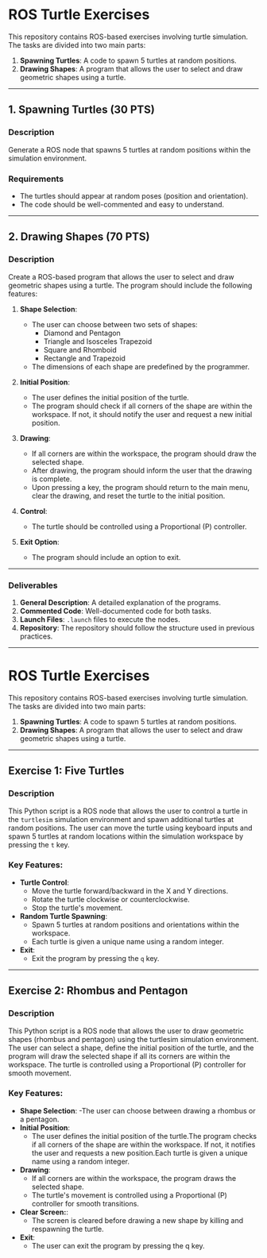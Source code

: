 # ROS Turtle Exercises

This repository contains ROS-based exercises involving turtle simulation. The tasks are divided into two main parts:

1. **Spawning Turtles**: A code to spawn 5 turtles at random positions.
2. **Drawing Shapes**: A program that allows the user to select and draw geometric shapes using a turtle.

---

## 1. Spawning Turtles (30 PTS)

### Description
Generate a ROS node that spawns 5 turtles at random positions within the simulation environment.

### Requirements
- The turtles should appear at random poses (position and orientation).
- The code should be well-commented and easy to understand.

---

## 2. Drawing Shapes (70 PTS)

### Description
Create a ROS-based program that allows the user to select and draw geometric shapes using a turtle. The program should include the following features:

1. **Shape Selection**:
   - The user can choose between two sets of shapes:
     - Diamond and Pentagon
     - Triangle and Isosceles Trapezoid
     - Square and Rhomboid
     - Rectangle and Trapezoid
   - The dimensions of each shape are predefined by the programmer.

2. **Initial Position**:
   - The user defines the initial position of the turtle.
   - The program should check if all corners of the shape are within the workspace. If not, it should notify the user and request a new initial position.

3. **Drawing**:
   - If all corners are within the workspace, the program should draw the selected shape.
   - After drawing, the program should inform the user that the drawing is complete.
   - Upon pressing a key, the program should return to the main menu, clear the drawing, and reset the turtle to the initial position.

4. **Control**:
   - The turtle should be controlled using a Proportional (P) controller.

5. **Exit Option**:
   - The program should include an option to exit.

---

### Deliverables
1. **General Description**: A detailed explanation of the programs.
2. **Commented Code**: Well-documented code for both tasks.
3. **Launch Files**: `.launch` files to execute the nodes.
4. **Repository**: The repository should follow the structure used in previous practices.

---
# ROS Turtle Exercises

This repository contains ROS-based exercises involving turtle simulation. The tasks are divided into two main parts:

1. **Spawning Turtles**: A code to spawn 5 turtles at random positions.
2. **Drawing Shapes**: A program that allows the user to select and draw geometric shapes using a turtle.

---

## Exercise 1: Five Turtles

### Description
This Python script is a ROS node that allows the user to control a turtle in the `turtlesim` simulation environment and spawn additional turtles at random positions. The user can move the turtle using keyboard inputs and spawn 5 turtles at random locations within the simulation workspace by pressing the `t` key.

### Key Features:
- **Turtle Control**:
  - Move the turtle forward/backward in the X and Y directions.
  - Rotate the turtle clockwise or counterclockwise.
  - Stop the turtle's movement.
- **Random Turtle Spawning**:
  - Spawn 5 turtles at random positions and orientations within the workspace.
  - Each turtle is given a unique name using a random integer.
- **Exit**:
  - Exit the program by pressing the `q` key.

---

## Exercise 2: Rhombus and Pentagon

### Description
This Python script is a ROS node that allows the user to draw geometric shapes (rhombus and pentagon) using the turtlesim simulation environment. The user can select a shape, define the initial position of the turtle, and the program will draw the selected shape if all its corners are within the workspace. The turtle is controlled using a Proportional (P) controller for smooth movement.

### Key Features:
- **Shape Selection**:
  -The user can choose between drawing a rhombus or a pentagon.
- **Initial Position**:
  - The user defines the initial position of the turtle.The program checks if all corners of the shape are within the workspace. If not, it notifies the user and requests a new position.Each turtle is given a unique name using a random integer.
- **Drawing**:
  - If all corners are within the workspace, the program draws the selected shape.
  - The turtle's movement is controlled using a Proportional (P) controller for smooth transitions.
- **Clear Screen:**:
  - The screen is cleared before drawing a new shape by killing and respawning the turtle.
- **Exit**:
  - The user can exit the program by pressing the q key.
